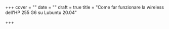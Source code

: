 +++
cover = ""
date = ""
draft = true
title = "Come far funzionare la wireless dell'HP 255 G6 su Lubuntu 20.04"

+++
